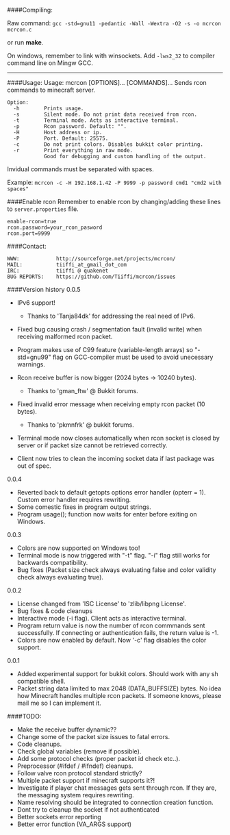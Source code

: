 ####Compiling:

Raw command:
```gcc -std=gnu11 -pedantic -Wall -Wextra -O2 -s -o mcrcon mcrcon.c```

or run **make**.

On windows, remember to link with winsockets.
Add ```-lws2_32``` to compiler command line on Mingw GCC.

---

####Usage:
Usage: mcrcon [OPTIONS]... [COMMANDS]...
Sends rcon commands to minecraft server.

```
Option:
  -h		Prints usage.
  -s		Silent mode. Do not print data received from rcon.
  -t		Terminal mode. Acts as interactive terminal.
  -p		Rcon password. Default: "".
  -H		Host address or ip.
  -P		Port. Default: 25575.
  -c		Do not print colors. Disables bukkit color printing.
  -r		Print everything in raw mode.
		    Good for debugging and custom handling of the output.
```
Invidual commands must be separated with spaces.

Example:
  ```mcrcon -c -H 192.168.1.42 -P 9999 -p password cmd1 "cmd2 with spaces"```

####Enable rcon
Remember to enable rcon by changing/adding these lines to ```server.properties``` file.
```
enable-rcon=true
rcon.password=your_rcon_pasword
rcon.port=9999
```

####Contact:
```
WWW:            http://sourceforge.net/projects/mcrcon/
MAIL:           tiiffi_at_gmail_dot_com
IRC:            tiiffi @ quakenet
BUG REPORTS:    https://github.com/Tiiffi/mcrcon/issues
```

####Version history
0.0.5
  - IPv6 support!
     * Thanks to 'Tanja84dk' for addressing the real need of IPv6.

  - Fixed bug causing crash / segmentation fault (invalid write) when receiving malformed rcon packet.

  - Program makes use of C99 feature (variable-length arrays) so "-std=gnu99" flag on
    GCC-compiler must be used to avoid unecessary warnings.

  - Rcon receive buffer is now bigger (2024 bytes -> 10240 bytes).
     * Thanks to 'gman_ftw' @ Bukkit forums.

  - Fixed invalid error message when receiving empty rcon packet (10 bytes).
     * Thanks to 'pkmnfrk' @ bukkit forums.

  - Terminal mode now closes automatically when rcon socket is closed by server
    or if packet size cannot be retrieved correctly.

  - Client now tries to clean the incoming socket data if last package was out of spec.

0.0.4
  - Reverted back to default getopts options error handler (opterr = 1).
    Custom error handler requires rewriting.
  - Some comestic fixes in program output strings.
  - Program usage(); function now waits for enter before exiting on Windows.

0.0.3
  - Colors are now supported on Windows too!
  - Terminal mode is now triggered with "-t" flag. "-i" flag still works for
    backwards compatibility.
  - Bug fixes (Packet size check always evaluating false and color validity
    check always evaluating true).

0.0.2
  - License changed from 'ISC License' to 'zlib/libpng License'.
  - Bug fixes & code cleanups
  - Interactive mode (-i flag). Client acts as interactive terminal.
  - Program return value is now the number of rcon commmands sent successfully.
    If connecting or authentication fails, the return value is -1.
  - Colors are now enabled by default. Now '-c' flag disables the color support.

0.0.1
  - Added experimental support for bukkit colors.
    Should work with any sh compatible shell.
  - Packet string data limited to max 2048 (DATA_BUFFSIZE) bytes.
    No idea how Minecraft handles multiple rcon packets.
    If someone knows, please mail me so I can implement it.

####TODO:
  - Make the receive buffer dynamic??
  - Change some of the packet size issues to fatal errors.
  - Code cleanups.
  - Check global variables (remove if possible).
  - Add some protocol checks (proper packet id check etc..).
  - Preprocessor (#ifdef / #ifndef) cleanups.
  - Follow valve rcon protocol standard strictly?
  - Multiple packet support if minecraft supports it?!
  - Investigate if player chat messages gets sent through rcon.
    If they are, the messaging system requires rewriting.
  - Name resolving should be integrated to connection creation function.
  - Dont try to cleanup the socket if not authenticated
  - Better sockets error reporting
  - Better error function (VA_ARGS support)
